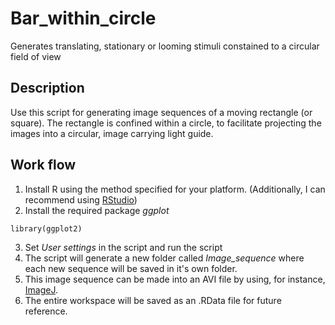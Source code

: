 # Bar_within_circle
Generates translating, stationary or looming stimuli constained to a circular field of view

## Description
Use this script for generating image sequences of a moving rectangle (or square). The rectangle is confined within a circle, to facilitate projecting the images into a circular, image carrying light guide.

## Work flow
1. Install R using the method specified for your platform. (Additionally, I can recommend using [RStudio](https://www.rstudio.com/))
2. Install the required package *ggplot*

 ``` {r eval=FALSE} 
 library(ggplot2)
 ```
3. Set *User settings* in the script and run the script
4. The script will generate a new folder called *Image_sequence* where each new sequence will be saved in it's own folder.
5. This image sequence can be made into an AVI file by using, for instance, [ImageJ](http://imagej.nih.gov/).
6. The entire workspace will be saved as an .RData file for future reference.

